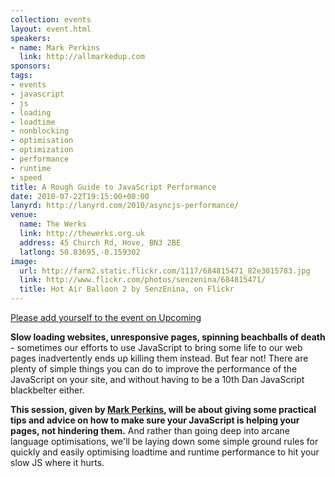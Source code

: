 ```yaml
---
collection: events
layout: event.html
speakers:
- name: Mark Perkins
  link: http://allmarkedup.com
sponsors: 
tags: 
- events
- javascript
- js
- loading
- loadtime
- nonblocking
- optimisation
- optimization
- performance
- runtime
- speed
title: A Rough Guide to JavaScript Performance
date: 2010-07-22T19:15:00+00:00
lanyrd: http://lanyrd.com/2010/asyncjs-performance/
venue: 
  name: The Werks
  link: http://thewerks.org.uk
  address: 45 Church Rd, Hove, BN3 2BE
  latlong: 50.83695,-0.159302
image:
  url: http://farm2.static.flickr.com/1117/684815471_82e3015783.jpg
  link: http://www.flickr.com/photos/senzenina/684815471/
  title: Hot Air Balloon 2 by SenzEnina, on Flickr
---
```

<a href="http://upcoming.yahoo.com/event/6589599/BRI/Hove/Async-A-Rough-Guide-to-JavaScript-Performance/The-Werks/">Please add yourself to the event on Upcoming</a>

<strong>Slow loading websites, unresponsive pages, spinning beachballs of death</strong> - sometimes our efforts to use JavaScript to bring some life to our web pages inadvertently ends up killing them instead. But fear not! There are plenty of simple things you can do to improve the performance of the JavaScript on your site, and without having to be a 10th Dan JavaScript blackbelter either.

<strong>This session, given by <a href="http://twitter.com/allmarkedup">Mark Perkins</a>, will be about giving some practical tips and advice on how to make sure your JavaScript is helping your pages, not hindering them.</strong> And rather than going deep into arcane language optimisations, we'll be laying down some simple ground rules for quickly and easily optimising loadtime and runtime performance to hit your slow JS where it hurts.
